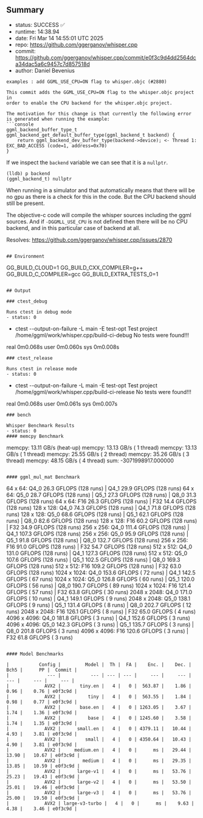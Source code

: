 ## Summary

- status:  SUCCESS ✅
- runtime: 14:38.94
- date:    Fri Mar 14 14:55:01 UTC 2025
- repo:    https://github.com/ggerganov/whisper.cpp
- commit:  https://github.com/ggerganov/whisper.cpp/commit/e0f3c9d4dd2564dca34dac5a6c9457c7d857518d
- author:  Daniel Bevenius
```
examples : add GGML_USE_CPU=ON flag to whisper.objc (#2880)

This commit adds the GGML_USE_CPU=ON flag to the whisper.objc project in
order to enable the CPU backend for the whisper.objc project.

The motivation for this change is that currently the following error
is generated when running the example:
```console
ggml_backend_buffer_type_t ggml_backend_get_default_buffer_type(ggml_backend_t backend) {
    return ggml_backend_dev_buffer_type(backend->device); <- Thread 1: EXC_BAD_ACCESS (code=1, address=0x70)
}
```
If we inspect the `backend` variable we can see that it is a `nullptr`.
```console
(lldb) p backend
(ggml_backend_t) nullptr
```
When running in a simulator and that automatically means that there will
be no gpu as there is a check for this in the code. But the CPU backend
should still be present.

The objective-c code will compile the whisper sources including the ggml
sources. And if `-DGGMLL_USE_CPU` is not defined then there will be no
CPU backend, and in this particular case of backend at all.

Resolves: https://github.com/ggerganov/whisper.cpp/issues/2870
```

## Environment

```
GG_BUILD_CLOUD=1
GG_BUILD_CXX_COMPILER=g++
GG_BUILD_C_COMPILER=gcc
GG_BUILD_EXTRA_TESTS_0=1
```

## Output

### ctest_debug

Runs ctest in debug mode
- status: 0
```
+ ctest --output-on-failure -L main -E test-opt
Test project /home/ggml/work/whisper.cpp/build-ci-debug
No tests were found!!!

real	0m0.068s
user	0m0.060s
sys	0m0.008s
```
### ctest_release

Runs ctest in release mode
- status: 0
```
+ ctest --output-on-failure -L main -E test-opt
Test project /home/ggml/work/whisper.cpp/build-ci-release
No tests were found!!!

real	0m0.068s
user	0m0.061s
sys	0m0.007s
```
### bench

Whisper Benchmark Results
- status: 0
#### memcpy Benchmark

```
memcpy:   13.11 GB/s (heat-up)
memcpy:   13.13 GB/s ( 1 thread)
memcpy:   13.13 GB/s ( 1 thread)
memcpy:   25.55 GB/s ( 2 thread)
memcpy:   35.26 GB/s ( 3 thread)
memcpy:   48.15 GB/s ( 4 thread)
sum:    -3071998917.000000
```

#### ggml_mul_mat Benchmark

```
  64 x   64: Q4_0    26.3 GFLOPS (128 runs) | Q4_1    29.9 GFLOPS (128 runs)
  64 x   64: Q5_0    28.7 GFLOPS (128 runs) | Q5_1    27.3 GFLOPS (128 runs) | Q8_0    31.3 GFLOPS (128 runs)
  64 x   64: F16     26.3 GFLOPS (128 runs) | F32     14.4 GFLOPS (128 runs)
 128 x  128: Q4_0    74.3 GFLOPS (128 runs) | Q4_1    71.8 GFLOPS (128 runs)
 128 x  128: Q5_0    68.6 GFLOPS (128 runs) | Q5_1    62.1 GFLOPS (128 runs) | Q8_0    82.6 GFLOPS (128 runs)
 128 x  128: F16     60.2 GFLOPS (128 runs) | F32     34.9 GFLOPS (128 runs)
 256 x  256: Q4_0   111.4 GFLOPS (128 runs) | Q4_1   107.3 GFLOPS (128 runs)
 256 x  256: Q5_0    95.9 GFLOPS (128 runs) | Q5_1    91.8 GFLOPS (128 runs) | Q8_0   132.7 GFLOPS (128 runs)
 256 x  256: F16     91.0 GFLOPS (128 runs) | F32     54.7 GFLOPS (128 runs)
 512 x  512: Q4_0   131.0 GFLOPS (128 runs) | Q4_1   127.3 GFLOPS (128 runs)
 512 x  512: Q5_0   107.6 GFLOPS (128 runs) | Q5_1   102.5 GFLOPS (128 runs) | Q8_0   169.3 GFLOPS (128 runs)
 512 x  512: F16    109.2 GFLOPS (128 runs) | F32     63.0 GFLOPS (128 runs)
1024 x 1024: Q4_0   153.6 GFLOPS ( 72 runs) | Q4_1   142.5 GFLOPS ( 67 runs)
1024 x 1024: Q5_0   126.8 GFLOPS ( 60 runs) | Q5_1   120.0 GFLOPS ( 56 runs) | Q8_0   190.7 GFLOPS ( 89 runs)
1024 x 1024: F16    121.4 GFLOPS ( 57 runs) | F32     63.8 GFLOPS ( 30 runs)
2048 x 2048: Q4_0   171.0 GFLOPS ( 10 runs) | Q4_1   149.1 GFLOPS (  9 runs)
2048 x 2048: Q5_0   138.1 GFLOPS (  9 runs) | Q5_1   131.4 GFLOPS (  8 runs) | Q8_0   202.7 GFLOPS ( 12 runs)
2048 x 2048: F16    126.1 GFLOPS (  8 runs) | F32     65.0 GFLOPS (  4 runs)
4096 x 4096: Q4_0   181.8 GFLOPS (  3 runs) | Q4_1   152.6 GFLOPS (  3 runs)
4096 x 4096: Q5_0   142.3 GFLOPS (  3 runs) | Q5_1   135.7 GFLOPS (  3 runs) | Q8_0   201.8 GFLOPS (  3 runs)
4096 x 4096: F16    120.6 GFLOPS (  3 runs) | F32     61.8 GFLOPS (  3 runs)
```

#### Model Benchmarks

|           Config |         Model |  Th |  FA |    Enc. |    Dec. |    Bch5 |      PP |  Commit |
|              --- |           --- | --- | --- |     --- |     --- |     --- |     --- |     --- |
|             AVX2 |       tiny.en |   4 |   0 |  563.87 |    1.86 |    0.96 |    0.76 | e0f3c9d |
|             AVX2 |          tiny |   4 |   0 |  563.55 |    1.84 |    0.98 |    0.77 | e0f3c9d |
|             AVX2 |       base.en |   4 |   0 | 1263.05 |    3.67 |    1.74 |    1.36 | e0f3c9d |
|             AVX2 |          base |   4 |   0 | 1245.60 |    3.58 |    1.74 |    1.35 | e0f3c9d |
|             AVX2 |      small.en |   4 |   0 | 4379.11 |   10.44 |    4.93 |    3.81 | e0f3c9d |
|             AVX2 |         small |   4 |   0 | 4350.64 |   10.43 |    4.90 |    3.81 | e0f3c9d |
|             AVX2 |     medium.en |   4 |   0 |      ms |   29.44 |   13.90 |   10.67 | e0f3c9d |
|             AVX2 |        medium |   4 |   0 |      ms |   29.35 |   13.85 |   10.59 | e0f3c9d |
|             AVX2 |      large-v1 |   4 |   0 |      ms |   53.76 |   25.23 |   19.43 | e0f3c9d |
|             AVX2 |      large-v2 |   4 |   0 |      ms |   53.50 |   25.01 |   19.46 | e0f3c9d |
|             AVX2 |      large-v3 |   4 |   0 |      ms |   53.76 |   25.00 |   19.50 | e0f3c9d |
|             AVX2 | large-v3-turbo |   4 |   0 |      ms |    9.63 |    4.38 |    3.46 | e0f3c9d |

